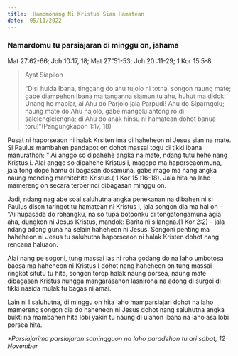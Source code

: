 ```yaml
---
title:  Hamomonang Ni Kristus Sian Hamatean
date:  05/11/2022
---
```


### Namardomu tu parsiajaran di minggu on, jahama
Mat 27:62-66; Joh 10:17, 18; Mat 27”51-53; Joh 20 :11-29; 1 Kor 15:5-8

> <p>Ayat Siapilon</p>
> “Disi huida Ibana, tinggang do ahu tujolo ni totna, songon naung mate; gabe diampehon Ibana ma tanganna siamun tu ahu, huhut ma didok: Unang ho mabiar, ai Ahu do Parjolo jala Parpudi! Ahu do Siparngolu; naung mate do Ahu najolo, gabe mangolu antong ro di salelenglelengna; di Ahu do anak hinsu ni hamatean dohot banua toru!”(Pangungkapon 1:17, 18)

Pusat ni haporseaon ni halak Krsiten ima di haheheon ni Jesus sian na mate. Si Paulus  mambahen  pandapot on  dohot massai togu di tikki ibana manurathon; “ Ai anggo so dipahehe angka na mate, ndang tutu hehe nang Kristus i. Alai anggo so dipahehe Kristus i, magopo ma haporseaonmuna, jala tong dope hamu di bagasan dosamuna, gabe mago ma nang angka naung monding marhitehite Kristus.( 1 Kor 15 :16-18). Jala hita na laho mamereng on secara terperinci dibagasan  minggu on.

Jadi, ndang  nag abe soal saluhutna angka penekanan na dibahen ni si Paulus dison taringot tu hamatean ni Kristus I, jala songon dia ma hal on – “Ai hupasada do rohangku, na so tupa botoonku di tongatongamuna agia aha, dungkon ni Jesus Kristus, mandok: Barita ni silangna.(1 Kor 2:2) – jala ndang  adong  guna na selain haheheon ni Jesus. Songoni penting ma haheheon  ni Jesus tu saluhutna haporseaon ni halak Kristen dohot nang  rencana haluaon.

Alai nang pe  sogoni, tung massai  las ni roha godang do na laho  umbotosa baosa ma haheheon ni Kristus I dohot  nang  haheheon on tung  massai ringkot situtu tu hita, songon torop halak naung  porsea, naung  mate dibagasan Kristus nungga mangarasahon lasniroha na adong di surgoi di tikki nasida mulak tu bagas ni amai.

Lain ni I saluhutna, di minggu on hita laho mamparsiajari dohot na laho  mamereng  songon dia do haheheon ni Jesus dohot nang  saluhutna angka bukti na mambahen hita lobi yakin tu naung di ulahon Ibana na laho asa lobi porsea hita.

_*Parsiajarima parsiajaran samingguon na laho paradehon tu ari sabat, 12 November_